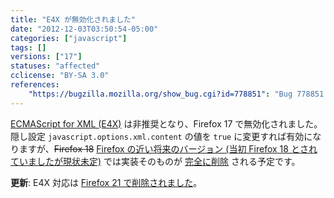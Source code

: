 ```yaml
---
title: "E4X が無効化されました"
date: "2012-12-03T03:50:54-05:00"
categories: ["javascript"]
tags: []
versions: ["17"]
statuses: "affected"
cclicense: "BY-SA 3.0"
references:
    "https://bugzilla.mozilla.org/show_bug.cgi?id=778851": "Bug 778851 – Turn javascript.options.xml.content off by default"
---
```

[ECMAScript for XML (E4X)](https://developer.mozilla.org/ja/docs/E4X) は非推奨となり、Firefox 17 で無効化されました。隠し設定 `javascript.options.xml.content` の値を `true` に変更すれば有効になりますが、<del>Firefox 18</del> <ins>Firefox の近い将来のバージョン (当初 Firefox 18 とされていましたが現状未定)</ins> では実装そのものが [完全に削除](https://bugzilla.mozilla.org/show_bug.cgi?id=788293) される予定です。

**更新**: E4X 対応は [Firefox 21 で削除されました](https://www.fxsitecompat.com/ja/docs/2013/e4x-support-has-been-completely-removed/)。
